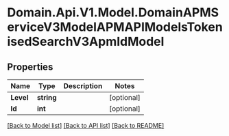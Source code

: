 # Domain.Api.V1.Model.DomainAPMServiceV3ModelAPMAPIModelsTokenisedSearchV3ApmIdModel
## Properties

Name | Type | Description | Notes
------------ | ------------- | ------------- | -------------
**Level** | **string** |  | [optional] 
**Id** | **int** |  | [optional] 

[[Back to Model list]](../README.md#documentation-for-models) [[Back to API list]](../README.md#documentation-for-api-endpoints) [[Back to README]](../README.md)

